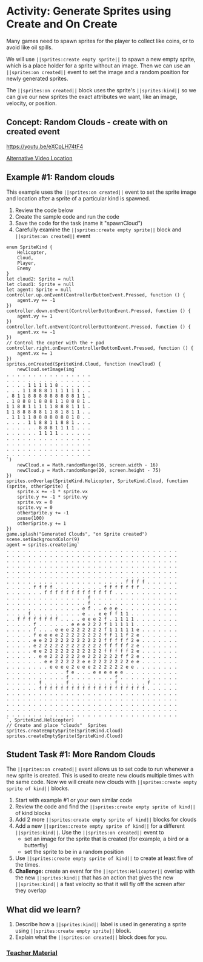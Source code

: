 # Activity: Generate Sprites using Create and On Create

Many games need to spawn sprites for the player to collect like coins, or to avoid like oil spills. 

We will use ``||sprites:create empty sprite||`` to spawn a new empty sprite, which is a place holder for a sprite without an image. Then we can use an ``||sprites:on created||`` event to set the image and a random position for newly generated sprites. 

The ``||sprites:on created||`` block uses the sprite's ``||sprites:kind||`` so we can give our new sprites the exact attributes we want, like an image, velocity, or position.

## Concept: Random Clouds - create with on created event 

https://youtu.be/eXCpLH74tF4

[Alternative Video Location](https://aka.ms/40544a-createoncreate)

## Example #1: Random clouds

This example uses the ``||sprites:on created||`` event to set the sprite image and location after a sprite of a particular kind is spawned.

1. Review the code below 
2. Create the sample code and run the code 
3. Save the code for the task (name it "spawnCloud")
4. Carefully examine the ``||sprites:create empty sprite||`` block and ``||sprites:on created||`` event

```blocks
enum SpriteKind {
    Helicopter,
    Cloud,
    Player,
    Enemy
}
let cloud2: Sprite = null
let cloud1: Sprite = null
let agent: Sprite = null
controller.up.onEvent(ControllerButtonEvent.Pressed, function () {
    agent.vy += -1
})
controller.down.onEvent(ControllerButtonEvent.Pressed, function () {
    agent.vy += 1
})
controller.left.onEvent(ControllerButtonEvent.Pressed, function () {
    agent.vx += -1
})
// Control the copter with the + pad
controller.right.onEvent(ControllerButtonEvent.Pressed, function () {
    agent.vx += 1
})
sprites.onCreated(SpriteKind.Cloud, function (newCloud) {
    newCloud.setImage(img`
. . . . . . . . . . . . . . . . 
. . . . . . . . . . . . . . . . 
. . . . 1 1 1 1 1 8 . . . . . . 
. . . 1 1 8 8 8 1 1 1 1 1 1 . . 
. 8 1 1 8 8 8 8 8 8 8 8 8 1 1 . 
. 1 8 8 8 1 8 8 8 1 1 8 8 8 1 . 
1 1 8 8 1 1 1 1 1 8 8 8 1 1 1 . 
1 1 8 8 8 8 8 1 1 8 1 8 1 1 . . 
. 1 1 1 1 8 8 8 8 8 8 8 1 8 . . 
. . . . 1 1 8 8 1 1 8 8 1 . . . 
. . . . . . 8 8 8 1 1 1 1 . . . 
. . . . . . 1 1 1 1 . . . . . . 
. . . . . . . . . . . . . . . . 
. . . . . . . . . . . . . . . . 
. . . . . . . . . . . . . . . . 
. . . . . . . . . . . . . . . . 
`)
    newCloud.x = Math.randomRange(16, screen.width - 16)
    newCloud.y = Math.randomRange(20, screen.height - 75)
})
sprites.onOverlap(SpriteKind.Helicopter, SpriteKind.Cloud, function (sprite, otherSprite) {
    sprite.x += -1 * sprite.vx
    sprite.y += -1 * sprite.vy
    sprite.vx = 0
    sprite.vy = 0
    otherSprite.y += -1
    pause(100)
    otherSprite.y += 1
})
game.splash("Generated Clouds", "on Sprite created")
scene.setBackgroundColor(9)
agent = sprites.create(img`
. . . . . . . . . . . . . . . . . . . . . . . . . . . . . . . . 
. . . . . . . . . . . . . . . . . . . . . . . . . . . . . . . . 
. . . . . . . . . . . . . . . . . . . . . . . . . . . . . . . . 
. . . . . . . . . . . . . . . . . . . . . . . . . . . . . . . . 
. . . . . . . . . . . . . . . . . . . . . . . . . . . . . . . . 
. . . . . . . . . . . . . . . . . . . . . . . . . . . . . . . . 
. . . . . . . . . . . . . . . . . . . . . . f f f f . . . . . . 
. . . . . f f f f . . . . . . . . . f f f f f f f . . . . . . . 
. . . . . . . f f f f f f f f f f f f f . . . . . . . . . . . . 
. . . . . . . . . . . . . . . f . . . . . . . . . . . . . . . . 
. . . . . . . . . . . . . . . f . . . . . . . . . . . . . . . . 
. . . . . . . . . . . . . . e f . . e e e . . . . . . . . . . . 
. . . . f . . . . . . . . . e . . e e f f 1 1 . . . . . . . . . 
. . f f f f f f f f . . . . e e e 2 f . 1 1 1 1 . . . . . . . . 
. . . . . f . . . . . . e e e 2 2 2 f 1 1 1 1 1 . . . . . . . . 
. . . . . f . . . e e e 2 2 2 2 2 2 f 1 1 1 1 1 e . . . . . . . 
. . . . . f e e e e 2 2 2 2 2 2 2 2 f f 1 1 f 2 e . . . . . . . 
. . . . . e e 2 2 2 2 2 2 2 2 2 2 2 f f f f f 2 e . . . . . . . 
. . . . . e 2 2 2 2 2 2 2 2 2 2 2 2 f f f f f 2 e . . . . . . . 
. . . . . e e 2 2 2 2 2 2 2 2 2 2 2 f f f f f 2 e . . . . . . . 
. . . . . . e e 2 2 2 2 2 2 e 2 2 2 2 2 2 f f 2 e . . . . . . . 
. . . . . . . e e 2 2 2 2 2 e e 2 2 2 2 2 2 2 e e . . . . . . . 
. . . . . . . . e e e e 2 e e e 2 2 2 2 2 2 e e . . . . . . . . 
. . . . . . . . . . . f e . . . e e e e e e . . . . . . . . . . 
. . . . . . . . . . . f . . . . . . . . f . . . . . . . . . . . 
. . . . . . f . . . . f . . . . . . . . f . . . . . f . . . . . 
. . . . . . f f f f f f f f f f f f f f f f f f f f . . . . . . 
. . . . . . . . . . . . . . . . . . . . . . . . . . . . . . . . 
. . . . . . . . . . . . . . . . . . . . . . . . . . . . . . . . 
. . . . . . . . . . . . . . . . . . . . . . . . . . . . . . . . 
. . . . . . . . . . . . . . . . . . . . . . . . . . . . . . . . 
. . . . . . . . . . . . . . . . . . . . . . . . . . . . . . . . 
`, SpriteKind.Helicopter)
// Create and place "clouds"  Sprites
sprites.createEmptySprite(SpriteKind.Cloud)
sprites.createEmptySprite(SpriteKind.Cloud)
```

## Student Task #1: More Random Clouds

The ``||sprites:on created||`` event allows us to set code to run whenever a new sprite is created. This is used to create new clouds multiple times with the same code. Now we will create new clouds with ``||sprites:create empty sprite of kind||`` blocks.

1. Start with example #1 or your own similar code
2. Review the code and find the ``||sprites:create empty sprite of kind||`` of kind blocks
3. Add 2 more ``||sprites:create empty sprite of kind||`` blocks for clouds
4. Add a new ``||sprites:create empty sprite of kind||`` for a different ``||sprites:kind||``. Use the ``||sprites:on created||`` event to
    * set an image for the sprite that is created (for example, a bird or a butterfly)
    * set the sprite to be in a random position
5. Use ``||sprites:create empty sprite of kind||`` to create at least five of the times.
6. **Challenge:** create an event for the ``||sprites:Helicopter||`` overlap with the new ``||sprites:kind||`` that has an action that gives the new ``||sprites:kind||`` a fast velocity so that it will fly off the screen after they overlap

## What did we learn?
 
1. Describe how a ``||sprites:kind||`` label is used in generating a sprite using ``||sprites:create empty sprite||`` block.
2. Explain what the ``||sprites:on created||`` block does for you.

### [Teacher Material](/courses/csintro1/about/teachers)
